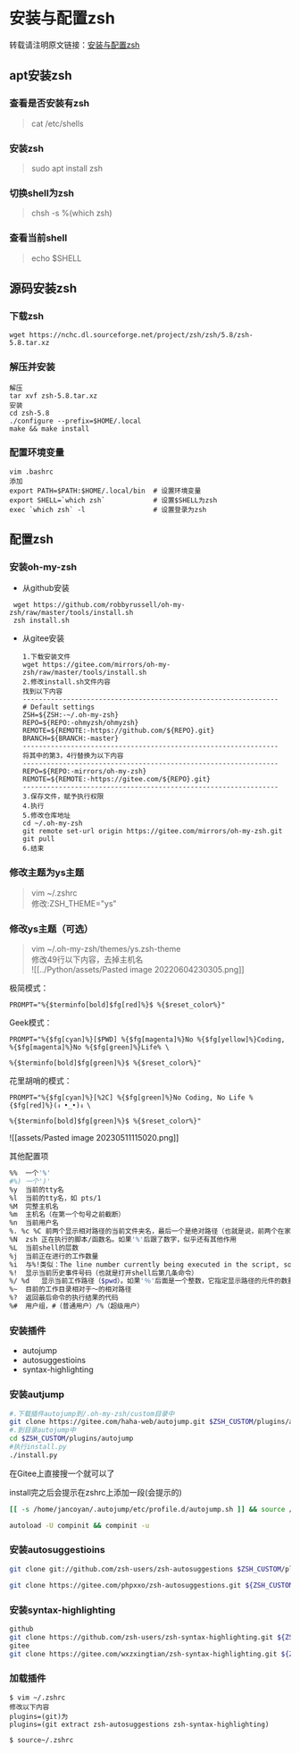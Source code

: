# 安装与配置zsh

转载请注明原文链接：[安装与配置zsh](https://www.wangt.cc//2021/11/%E5%AE%89%E8%A3%85%E4%B8%8E%E9%85%8D%E7%BD%AEzsh/)


## apt安装zsh

### 查看是否安装有zsh

> cat /etc/shells

### 安装zsh

> sudo apt install zsh

### 切换shell为zsh

> chsh -s %(which zsh)

### 查看当前shell

> echo $SHELL

## 源码安装zsh

### 下载zsh

```
wget https://nchc.dl.sourceforge.net/project/zsh/zsh/5.8/zsh-5.8.tar.xz
```

### 解压并安装

```
解压
tar xvf zsh-5.8.tar.xz
安装
cd zsh-5.8
./configure --prefix=$HOME/.local
make && make install
```

### 配置环境变量

```
vim .bashrc
添加
export PATH=$PATH:$HOME/.local/bin	# 设置环境变量
export SHELL=`which zsh`      		# 设置$SHELL为zsh
exec `which zsh` -l           		# 设置登录为zsh
```

## 配置zsh

### 安装oh-my-zsh

-   从github安装

```
 wget https://github.com/robbyrussell/oh-my-zsh/raw/master/tools/install.sh
 zsh install.sh
```

-   从gitee安装
    
    ```
    1.下载安装文件
    wget https://gitee.com/mirrors/oh-my-zsh/raw/master/tools/install.sh
    2.修改install.sh文件内容
    找到以下内容
    ----------------------------------------------------------------
    # Default settings
    ZSH=${ZSH:-~/.oh-my-zsh}
    REPO=${REPO:-ohmyzsh/ohmyzsh}
    REMOTE=${REMOTE:-https://github.com/${REPO}.git}
    BRANCH=${BRANCH:-master}
    ----------------------------------------------------------------
    将其中的第3，4行替换为以下内容
    ----------------------------------------------------------------
    REPO=${REPO:-mirrors/oh-my-zsh}
    REMOTE=${REMOTE:-https://gitee.com/${REPO}.git}
    ----------------------------------------------------------------
    3.保存文件，赋予执行权限
    4.执行
    5.修改仓库地址
    cd ~/.oh-my-zsh
    git remote set-url origin https://gitee.com/mirrors/oh-my-zsh.git
    git pull
    6.结束
    ```

### 修改主题为ys主题

> vim ~/.zshrc  
> 修改:ZSH_THEME="ys"

### 修改ys主题（可选）

> vim ~/.oh-my-zsh/themes/ys.zsh-theme  
> 修改49行以下内容，去掉主机名  
> ![[../Python/assets/Pasted image 20220604230305.png]]

极简模式：

```shell
PROMPT="%{$terminfo[bold]$fg[red]%}$ %{$reset_color%}"
```

Geek模式：

```shell
PROMPT="%{$fg[cyan]%}[$PWD] %{$fg[magenta]%}No %{$fg[yellow]%}Coding, %{$fg[magenta]%}No %{$fg[green]%}Life% \

%{$terminfo[bold]$fg[green]%}$ %{$reset_color%}"
```

花里胡哨的模式：

```shell
PROMPT="%{$fg[cyan]%}[%2C] %{$fg[green]%}No Coding, No Life %{$fg[red]%}(ง •_•)ง \

%{$terminfo[bold]$fg[green]%}$ %{$reset_color%}"
```

![[assets/Pasted image 20230511115020.png]]

其他配置项

```bash
%%  一个'%'
#%) 一个')'
%y  当前的tty名
%l  当前的tty名，如 pts/1
%M  完整主机名
%m  主机名（在第一个句号之前截断）
%n  当前用户名
%. %c %C 前两个显示相对路径的当前文件夹名，最后一个是绝对路径（也就是说，前两个在家目录下显示'~'，最后那个显示你的用户名），'%'后的数字表示显示几层路径
%N  zsh 正在执行的脚本/函数名。如果'%'后跟了数字，似乎还有其他作用
%L  当前shell的层数
%j  当前正在进行的工作数量
%i  与%!类似：The line number currently being executed in the script, sourced file,<br>         or shell function given by %N. This is most useful for debugging as part of $PS4.
%!  显示当前历史事件号码（也就是打开shell后第几条命令）
%/ %d   显示当前工作路径（$pwd）。如果'％'后面是一个整数，它指定显示路径的元件的数量;没有数字就显示整个路径。一个负整数就是指定主目录，即％-1d代表第一部分
%~  目前的工作目录相对于～的相对路径
%?  返回最后命令的执行结果的代码
%#  用户组，#（普通用户）/%（超级用户）
```

### 安装插件

-   autojump
-   autosuggestioins
-   syntax-highlighting

### 安装autjump

```bash
#.下载插件autojump到/.oh-my-zsh/custom目录中 
git clone https://gitee.com/haha-web/autojump.git $ZSH_CUSTOM/plugins/autojump 
#.到目录autojump中 
cd $ZSH_CUSTOM/plugins/autojump 
#执行install.py 
./install.py
```

在Gitee上直接搜一个就可以了

install完之后会提示在zshrc上添加一段(会提示的)

```bash
[[ -s /home/jancoyan/.autojump/etc/profile.d/autojump.sh ]] && source /home/jancoyan/.autojump/etc/profile.d/autojump.sh

autoload -U compinit && compinit -u  
```



### 安装autosuggestioins

```bash
git clone git://github.com/zsh-users/zsh-autosuggestions $ZSH_CUSTOM/plugins/zsh-autosuggestions
```

```bash
git clone https://gitee.com/phpxxo/zsh-autosuggestions.git ${ZSH_CUSTOM}/plugins/zsh-autosuggestions
```

### 安装syntax-highlighting

```bash
github
git clone https://github.com/zsh-users/zsh-syntax-highlighting.git ${ZSH_CUSTOM:-~/.oh-my-zsh/custom}/plugins/zsh-syntax-highlighting
gitee
git clone https://gitee.com/wxzxingtian/zsh-syntax-highlighting.git ${ZSH_CUSTOM:-~/.oh-my-zsh/custom}/plugins/zsh-syntax-highlighting
```

### 加载插件

```
$ vim ~/.zshrc
修改以下内容
plugins=(git)为
plugins=(git extract zsh-autosuggestions zsh-syntax-highlighting)

$ source~/.zshrc
```